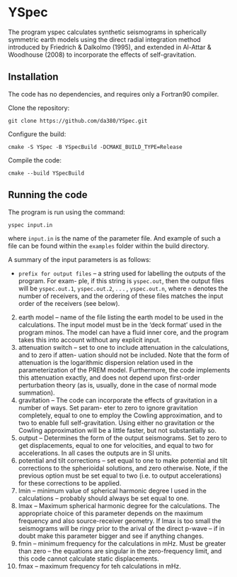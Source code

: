# YSpec

The program yspec calculates synthetic seismograms in spherically symmetric earth models using the
direct radial integration method introduced by Friedrich & Dalkolmo (1995), and extended in Al-Attar
& Woodhouse (2008) to incorporate the effects of self-gravitation.

## Installation

The code has no dependencies, and requires only a Fortran90 compiler. 

Clone the repository:

`git clone https://github.com/da380/YSpec.git`

Configure the build:

`cmake -S YSpec -B YSpecBuild -DCMAKE_BUILD_TYPE=Release`

Compile the code:

`cmake --build YSpecBuild`

## Running the code


The program is run using the command:

`yspec input.in`

where `input.in` is the name of the parameter file. And example of such a file can be found within the `examples` folder within the build directory. 


A summary of the input parameters is as follows:

-  `prefix for output files` – a string used for labelling the outputs of the program. For exam-
ple, if this string is `yspec.out`, then the output files will be `yspec.out.1`, `yspec.out.2`, . . . ,
`yspec.out.n`, where `n` denotes the number of receivers, and the ordering of these files matches the
input order of the receivers (see below).


2. earth model – name of the file listing the earth model to be used in the calculations. The input
model must be in the ‘deck format’ used in the program minos. The model can have a fluid inner
core, and the program takes this into account without any explicit input.
3. attenuation switch – set to one to include attenuation in the calculations, and to zero if atten-
uation should not be included. Note that the form of attenuation is the logarithmic dispersion
relation used in the parameterization of the PREM model. Furthermore, the code implements this
attenuation exactly, and does not depend upon first-order perturbation theory (as is, usually, done
in the case of normal mode summation).
4. gravitation – The code can incorporate the effects of gravitation in a number of ways. Set param-
eter to zero to ignore gravitation completely, equal to one to employ the Cowling approximation,
and to two to enable full self-gravitation. Using either no gravitation or the Cowling approximation
will be a little faster, but not substantially so.
5. output – Determines the form of the output seismograms. Set to zero to get displacements, equal
to one for velocities, and equal to two for accelerations. In all cases the outputs are in SI units.
6. potential and tilt corrections – set equal to one to make potential and tilt corrections to the
spherioidal solutions, and zero otherwise. Note, if the previous option must be set equal to two (i.e.
to output accelerations) for these corrections to be applied.
7. lmin – minimum value of spherical harmonic degree l used in the calculations – probably should
always be set equal to one.
8. lmax – Maximum spherical harmonic degree for the calculations. The appropriate choice of this
parameter depends on the maximum frequency and also source-receiver geometry. If lmax is too
small the seismograms will be ringy prior to the arival of the direct p-wave – if in doubt make this
parameter bigger and see if anything changes.
9. fmin – minimum frequency for the calculations in mHz. Must be greater than zero – the equations
are singular in the zero-frequency limit, and this code cannot calculate static displacements.
10. fmax – maximum frequency for teh calculations in mHz.
